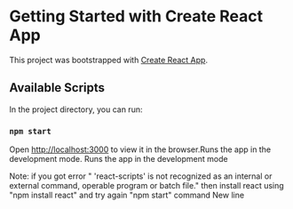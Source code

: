 # Getting Started with Create React App

This project was bootstrapped with [Create React App](https://github.com/facebook/create-react-app).

## Available Scripts

In the project directory, you can run:

### `npm start`
Open [http://localhost:3000](http://localhost:3000) to view it in the browser.Runs the app in the development mode.
Runs the app in the development mode

Note: if you got error " 'react-scripts' is not recognized as an internal or external command, operable program or batch file."
      then install react using "npm install react" and try again "npm start" command
New line

